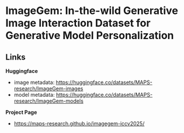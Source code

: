 # ImageGem: In-the-wild Generative Image Interaction Dataset for Generative Model Personalization

## Links
**Huggingface**
- image metadata: https://huggingface.co/datasets/MAPS-research/ImageGem-images
- model metadata: https://huggingface.co/datasets/MAPS-research/ImageGem-models

**Project Page**
- https://maps-research.github.io/imagegem-iccv2025/
